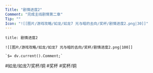 ```yaml
---
Title: "剧情进度2"
Comment: "完成主线剧情第二章"
Tip: ""
Icon: "![[图片/游戏攻略/如龙/如龙7 光与暗的去向/奖杯/剧情进度2.png|30]]"
---
```

```ad-common-bronze-trophy
title: 剧情进度2

![[图片/游戏攻略/如龙/如龙7 光与暗的去向/奖杯/剧情进度2.png|100]]

`$= dv.current().Comment;`

```

#如龙/如龙7/奖杯/铜 #奖杯 #奖杯/铜
